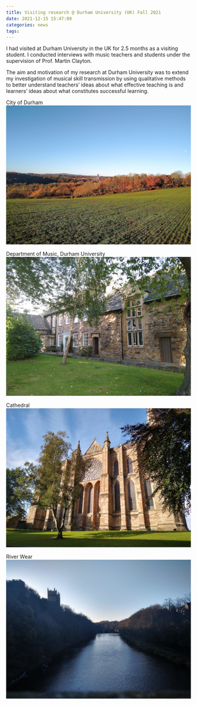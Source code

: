 ```yaml
---
title: Visiting research @ Durham University (UK) Fall 2021
date: 2021-12-15 15:47:09
categories: news
tags:
---
```


I had visited at Durham University in the UK for 2.5 months as a visiting student. I conducted interviews with music teachers and students under the supervision of Prof. Martin Clayton.

The aim and motivation of my research at Durham University was to extend my investigation of musical skill transmission by using qualitative methods to better understand teachers’ ideas about what effective teaching is and learners’ ideas about what constitutes successful learning.

City of Durham
![](/uploads/durham1.jpg)

Department of Music, Durham University
![](/uploads/durham2.jpg)

Cathedral
![](/uploads/durham3.jpg)

River Wear
![](/uploads/durham4.jpg)